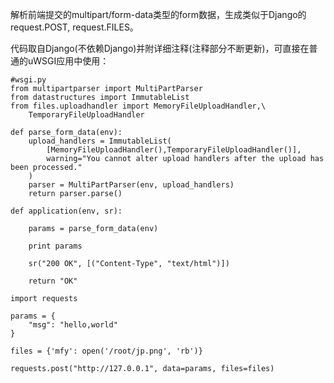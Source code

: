解析前端提交的multipart/form-data类型的form数据，生成类似于Django的request.POST, request.FILES。

代码取自Django(不依赖Django)并附详细注释(注释部分不断更新)，可直接在普通的uWSGI应用中使用：
```
#wsgi.py
from multipartparser import MultiPartParser
from datastructures import ImmutableList
from files.uploadhandler import MemoryFileUploadHandler,\
    TemporaryFileUploadHandler

def parse_form_data(env):
    upload_handlers = ImmutableList(
        [MemoryFileUploadHandler(),TemporaryFileUploadHandler()],
        warning="You cannot alter upload handlers after the upload has been processed."
    )
    parser = MultiPartParser(env, upload_handlers)
    return parser.parse()

def application(env, sr):
    
    params = parse_form_data(env)
    
    print params
    
    sr("200 OK", [("Content-Type", "text/html")])
    
    return "OK"
```

```
import requests

params = {
    "msg": "hello,world"          
}

files = {'mfy': open('/root/jp.png', 'rb')}

requests.post("http://127.0.0.1", data=params, files=files)
```
